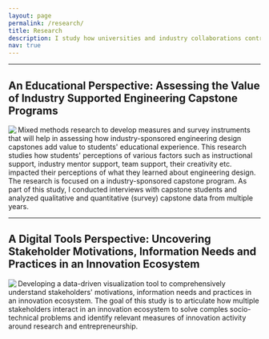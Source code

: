 ```yaml
---
layout: page
permalink: /research/
title: Research
description: I study how universities and industry collaborations contribute to innovation ecosystem.
nav: true
---
```


<hr>

## An Educational Perspective: Assessing the Value of Industry Supported Engineering Capstone Programs

<img align="left" src="pathto/engr_design_process.jpg">

Mixed methods research to develop measures and survey instruments that will help in assessing how industry-sponsored engineering design capstones add value to students' educational experience. This research studies how students' perceptions of various factors such as instructional support, industry mentor support, team support, their creativity etc. impacted their perceptions of what they learned about engineering design. The research is focused on a industry-sponsored capstone program. As part of this study, I conducted interviews with capstone students and analyzed qualitative and quantitative (survey) capstone data from multiple years. 

<hr>

## A Digital Tools Perspective: Uncovering Stakeholder Motivations, Information Needs and Practices in an Innovation Ecosystem

<img align="left" src="pathto/engr_design_process.jpg">

Developing a data-driven visualization tool to comprehensively understand stakeholders' motivations, information needs and practices in an innovation ecosystem. The goal of this study is to articulate how multiple stakeholders interact in an innovation ecosystem to solve comples socio-technical problems and identify relevant measures of innovation activity around research and entrepreneurship. 
